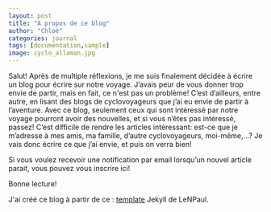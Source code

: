 ```yaml
---
layout: post
title: "A propos de ce blog"
author: "Chloé"
categories: journal
tags: [documentation,sample]
image: cyclo_allaman.jpg
---
```


Salut!
Après de multiple réflexions, je me suis finalement décidée à écrire un blog pour écrire sur notre voyage. J’avais peur de vous donner trop envie de partir, mais en fait, ce n'est pas un problème! C’est d’ailleurs, entre autre, en lisant des blogs de cyclovoyageurs que j’ai eu envie de partir à l’aventure.
Avec ce blog, seulement ceux qui sont intéressé par notre voyage pourront avoir des nouvelles, et si vous n’êtes pas intéressé, passez!
C’est difficile de rendre les articles intéressant: est-ce que je m’adresse à mes amis, ma famille, d’autre cyclovoyageurs, moi-même,...? Je vais donc écrire ce que j’ai envie, et puis on verra bien!

Si vous voulez recevoir une notification par email lorsqu’un nouvel article parait, vous pouvez vous inscrire ici! 

Bonne lecture!

J'ai créé ce blog à partir de ce  : <a href="https://github.com/LeNPaul/jekyll-starter-kit" target="_blank">template</a> Jekyll de LeNPaul.

